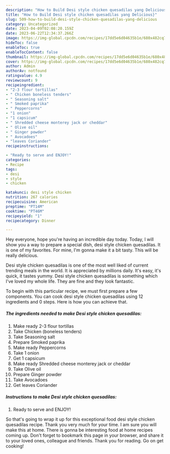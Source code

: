 ```yaml
---
description: "How to Build Desi style chicken quesadilas yang Delicious}"
title: "How to Build Desi style chicken quesadilas yang Delicious}"
slug: 509-how-to-build-desi-style-chicken-quesadilas-yang-delicious
category: Uncategorized
date: 2023-04-09T02:08:20.159Z
date: 2023-06-22T12:34:37.266Z
image: https://img-global.cpcdn.com/recipes/17dd5e6d04635b1e/680x482cq70/desi-style-chicken-quesadilas-recipe-main-photo.jpg
hideToc: false
enableToc: true
enableTocContent: false
thumbnail: https://img-global.cpcdn.com/recipes/17dd5e6d04635b1e/680x482cq70/desi-style-chicken-quesadilas-recipe-main-photo.jpg
cover: https://img-global.cpcdn.com/recipes/17dd5e6d04635b1e/680x482cq70/desi-style-chicken-quesadilas-recipe-main-photo.jpg
author: Admin
authorAv: notfound
ratingvalue: 4.9
reviewcount: 9
recipeingredient:
- "2-3 flour tortillas"
- " Chicken boneless tenders"
- " Seasoning salt"
- " Smoked paprika"
- " Peppercorns"
- "1 onion"
- "1 capsicum"
- " Shredded cheese monterey jack or cheddar"
- " Olive oil"
- " Ginger powder"
- " Avocadoes"
- "leaves Coriander"
recipeinstructions:

- "Ready to serve and ENJOY!"
categories:
- Recipe
tags:
- desi
- style
- chicken

katakunci: desi style chicken 
nutrition: 267 calories
recipecuisine: American
preptime: "PT14M"
cooktime: "PT46M"
recipeyield: "1"
recipecategory: Dinner

---
```



Hey everyone, hope you're having an incredible day today. Today, I will show you a way to prepare a special dish, desi style chicken quesadilas. It is one of my favorites. For mine, I'm gonna make it a bit tasty. This will be really delicious.

Desi style chicken quesadilas is one of the most well liked of current trending meals in the world. It is appreciated by millions daily. It's easy, it's quick, it tastes yummy. Desi style chicken quesadilas is something which I've loved my whole life. They are fine and they look fantastic.




To begin with this particular recipe, we must first prepare a few components. You can cook desi style chicken quesadilas using 12 ingredients and 0 steps. Here is how you can achieve that.

<!--inarticleads1-->

##### The ingredients needed to make Desi style chicken quesadilas:

1. Make ready 2-3 flour tortillas
1. Take  Chicken (boneless tenders)
1. Take  Seasoning salt
1. Prepare  Smoked paprika
1. Make ready  Peppercorns
1. Take 1 onion
1. Get 1 capsicum
1. Make ready  Shredded cheese monterey jack or cheddar
1. Take  Olive oil
1. Prepare  Ginger powder
1. Take  Avocadoes
1. Get leaves Coriander




<!--inarticleads2-->

##### Instructions to make Desi style chicken quesadilas:


1. Ready to serve and ENJOY!



So that's going to wrap it up for this exceptional food desi style chicken quesadilas recipe. Thank you very much for your time. I am sure you will make this at home. There is gonna be interesting food at home recipes coming up. Don't forget to bookmark this page in your browser, and share it to your loved ones, colleague and friends. Thank you for reading. Go on get cooking!
